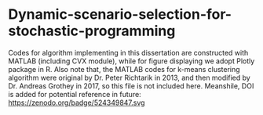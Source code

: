 # Dynamic-scenario-selection-for-stochastic-programming
Codes for algorithm implementing in this dissertation are constructed with MATLAB (including CVX module), while for figure displaying we adopt Plotly package in R. Also note that, the MATLAB codes for k-means clustering algorithm were original by Dr. Peter Richtarik in 2013, and then modified by Dr. Andreas Grothey in 2017, so this file is not included here.
Meanshile, DOI is added for potential reference in future:
https://zenodo.org/badge/524349847.svg
